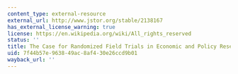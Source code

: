 ```yaml
---
content_type: external-resource
external_url: http://www.jstor.org/stable/2138167
has_external_license_warning: true
license: https://en.wikipedia.org/wiki/All_rights_reserved
status: ''
title: The Case for Randomized Field Trials in Economic and Policy Research
uid: 7f44b57e-9638-49ac-8af4-30e26ccd9b01
wayback_url: ''
---
```

